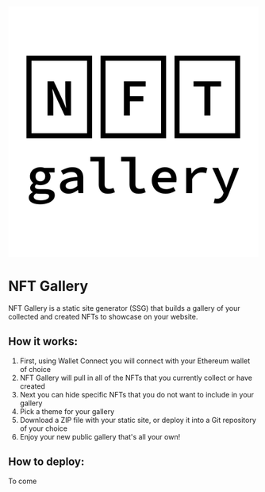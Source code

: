 ![NFT Gallery Logo](/assets/images/logo.png)
# NFT Gallery
NFT Gallery is a static site generator (SSG) that builds a gallery of your collected and created NFTs to showcase on your website. 

## How it works:
1. First, using Wallet Connect you will connect with your Ethereum wallet of choice
2. NFT Gallery will pull in all of the NFTs that you currently collect or have created
3. Next you can hide specific NFTs that you do not want to include in your gallery
4. Pick a theme for your gallery
5. Download a ZIP file with your static site, or deploy it into a Git repository of your choice
6. Enjoy your new public gallery that's all your own!

## How to deploy:
To come

